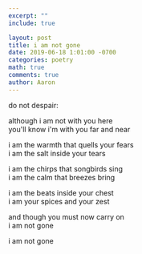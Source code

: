 ```yaml
---
excerpt: ""
include: true

layout: post
title: i am not gone
date: 2019-06-18 1:01:00 -0700
categories: poetry
math: true
comments: true
author: Aaron
---
```



do not despair:  

although i am not with you here  
you'll know i'm with you far and near  

i am the warmth that quells your fears  
i am the salt inside your tears

i am the chirps that songbirds sing  
i am the calm that breezes bring  

i am the beats inside your chest  
i am your spices and your zest  

and though you must now carry on  
i am not gone  

i am not gone
